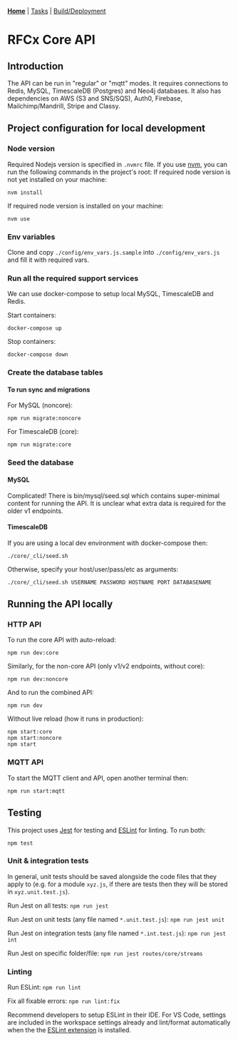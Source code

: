 **[Home](README.md)** | [Tasks](tasks/README.md) | [Build/Deployment](build/README.md)

# RFCx Core API

## Introduction

The API can be run in "regular" or "mqtt" modes. It requires connections to Redis, MySQL, TimescaleDB (Postgres) and Neo4j databases. It also has dependencies on AWS (S3 and SNS/SQS), Auth0, Firebase, Mailchimp/Mandrill, Stripe and Classy.

## Project configuration for local development

### Node version
Required Nodejs version is specified in `.nvmrc` file. If you use [nvm](https://github.com/nvm-sh/nvm), you can run the following commands in the project's root:
If required node version is not yet installed on your machine:
```
nvm install
```
If required node version is installed on your machine:
```
nvm use
```

### Env variables
Clone and copy `./config/env_vars.js.sample` into `./config/env_vars.js` and fill it with required vars. 

### Run all the required support services

We can use docker-compose to setup local MySQL, TimescaleDB and Redis.

Start containers:
```
docker-compose up
```

Stop containers:
```
docker-compose down
```

### Create the database tables

#### To run sync and migrations

For MySQL (noncore):

```
npm run migrate:noncore
```

For TimescaleDB (core):
```
npm run migrate:core
```

### Seed the database

#### MySQL

Complicated! There is bin/mysql/seed.sql which contains super-minimal content for running the API. It is unclear what extra data is required for the older v1 endpoints.

#### TimescaleDB

If you are using a local dev environment with docker-compose then:

```
./core/_cli/seed.sh
```

Otherwise, specify your host/user/pass/etc as arguments:

```
./core/_cli/seed.sh USERNAME PASSWORD HOSTNAME PORT DATABASENAME
```


## Running the API locally

### HTTP API

To run the core API with auto-reload:
```
npm run dev:core
```

Similarly, for the non-core API (only v1/v2 endpoints, without core):
```
npm run dev:noncore
```

And to run the combined API:
```
npm run dev
```

Without live reload (how it runs in production):
```
npm start:core
npm start:noncore
npm start
```

### MQTT API

To start the MQTT client and API, open another terminal then:

```
npm run start:mqtt
```

## Testing

This project uses [Jest](https://jestjs.io) for testing and [ESLint](https://eslint.org) for linting. To run both:

```
npm test
```

### Unit &amp; integration tests

In general, unit tests should be saved alongside the code files that they apply to (e.g. for a module `xyz.js`, if there are tests then they will be stored in `xyz.unit.test.js`).

Run Jest on all tests: `npm run jest`

Run Jest on unit tests (any file named `*.unit.test.js`): `npm run jest unit`

Run Jest on integration tests (any file named `*.int.test.js`): `npm run jest int`

Run Jest on specific folder/file: `npm run jest routes/core/streams`

### Linting

Run ESLint: `npm run lint`

Fix all fixable errors: `npm run lint:fix`

Recommend developers to setup ESLint in their IDE. For VS Code, settings are included in the workspace settings already and lint/format automatically when the the [ESLint extension](https://marketplace.visualstudio.com/items?itemName=dbaeumer.vscode-eslint) is installed.
